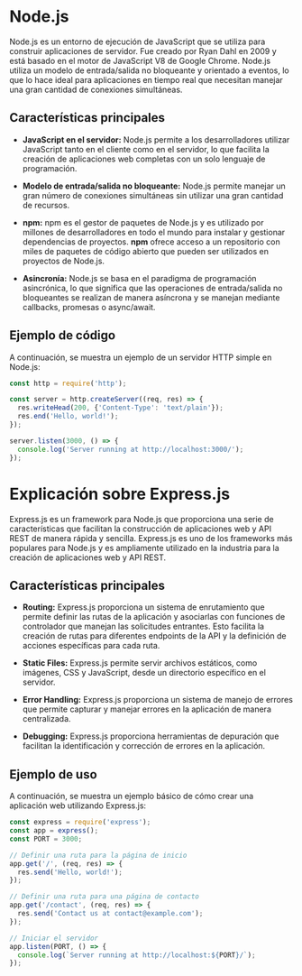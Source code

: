# Node.js

Node.js es un entorno de ejecución de JavaScript que se utiliza para construir aplicaciones de servidor. Fue creado por Ryan Dahl en 2009 y está basado en el motor de JavaScript V8 de Google Chrome. Node.js utiliza un modelo de entrada/salida no bloqueante y orientado a eventos, lo que lo hace ideal para aplicaciones en tiempo real que necesitan manejar una gran cantidad de conexiones simultáneas.

## Características principales

- **JavaScript en el servidor:** Node.js permite a los desarrolladores utilizar JavaScript tanto en el cliente como en el servidor, lo que facilita la creación de aplicaciones web completas con un solo lenguaje de programación.

- **Modelo de entrada/salida no bloqueante:** Node.js permite manejar un gran número de conexiones simultáneas sin utilizar una gran cantidad de recursos.

- **npm:** npm es el gestor de paquetes de Node.js y es utilizado por millones de desarrolladores en todo el mundo para instalar y gestionar dependencias de proyectos. **npm** ofrece acceso a un repositorio con miles de paquetes de código abierto que pueden ser utilizados en proyectos de Node.js.

- **Asincronía:** Node.js se basa en el paradigma de programación asincrónica, lo que significa que las operaciones de entrada/salida no bloqueantes se realizan de manera asíncrona y se manejan mediante callbacks, promesas o async/await.

## Ejemplo de código

A continuación, se muestra un ejemplo de un servidor HTTP simple en Node.js:

```javascript
const http = require('http');

const server = http.createServer((req, res) => {
  res.writeHead(200, {'Content-Type': 'text/plain'});
  res.end('Hello, world!');
});

server.listen(3000, () => {
  console.log('Server running at http://localhost:3000/');
});

```
# Explicación sobre Express.js

Express.js es un framework para Node.js que proporciona una serie de características que facilitan la construcción de aplicaciones web y API REST de manera rápida y sencilla. Express.js es uno de los frameworks más populares para Node.js y es ampliamente utilizado en la industria para la creación de aplicaciones web y API REST.

## Características principales

- **Routing:** Express.js proporciona un sistema de enrutamiento que permite definir las rutas de la aplicación y asociarlas con funciones de controlador que manejan las solicitudes entrantes. Esto facilita la creación de rutas para diferentes endpoints de la API y la definición de acciones específicas para cada ruta.

- **Static Files:** Express.js permite servir archivos estáticos, como imágenes, CSS y JavaScript, desde un directorio específico en el servidor.

- **Error Handling:** Express.js proporciona un sistema de manejo de errores que permite capturar y manejar errores en la aplicación de manera centralizada.

- **Debugging:** Express.js proporciona herramientas de depuración que facilitan la identificación y corrección de errores en la aplicación.

## Ejemplo de uso

A continuación, se muestra un ejemplo básico de cómo crear una aplicación web utilizando Express.js:

```javascript
const express = require('express');
const app = express();
const PORT = 3000;

// Definir una ruta para la página de inicio
app.get('/', (req, res) => {
  res.send('Hello, world!');
});

// Definir una ruta para una página de contacto
app.get('/contact', (req, res) => {
  res.send('Contact us at contact@example.com');
});

// Iniciar el servidor
app.listen(PORT, () => {
  console.log(`Server running at http://localhost:${PORT}/`);
});
